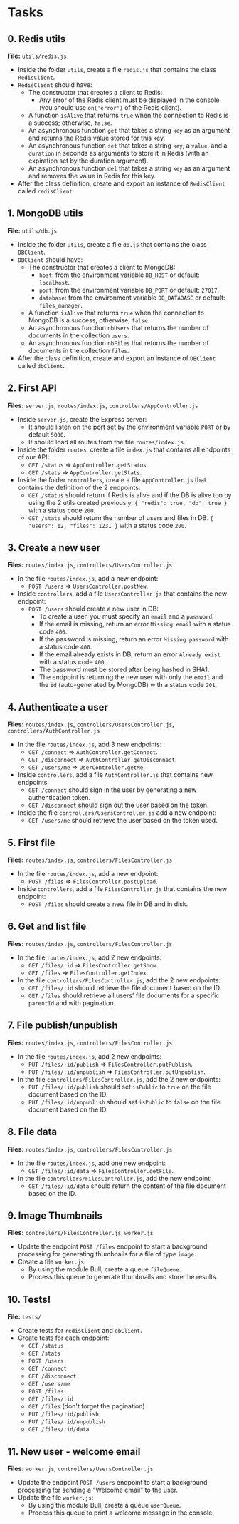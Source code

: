 # Tasks

## 0. Redis utils

**File:** `utils/redis.js`

- Inside the folder `utils`, create a file `redis.js` that contains the class `RedisClient`.
- `RedisClient` should have:
  - The constructor that creates a client to Redis:
    - Any error of the Redis client must be displayed in the console (you should use `on('error')` of the Redis client).
  - A function `isAlive` that returns `true` when the connection to Redis is a success; otherwise, `false`.
  - An asynchronous function `get` that takes a string `key` as an argument and returns the Redis value stored for this key.
  - An asynchronous function `set` that takes a string `key`, a `value`, and a `duration` in seconds as arguments to store it in Redis (with an expiration set by the duration argument).
  - An asynchronous function `del` that takes a string `key` as an argument and removes the value in Redis for this key.
- After the class definition, create and export an instance of `RedisClient` called `redisClient`.

## 1. MongoDB utils

**File:** `utils/db.js`

- Inside the folder `utils`, create a file `db.js` that contains the class `DBClient`.
- `DBClient` should have:
  - The constructor that creates a client to MongoDB:
    - `host`: from the environment variable `DB_HOST` or default: `localhost`.
    - `port`: from the environment variable `DB_PORT` or default: `27017`.
    - `database`: from the environment variable `DB_DATABASE` or default: `files_manager`.
  - A function `isAlive` that returns `true` when the connection to MongoDB is a success; otherwise, `false`.
  - An asynchronous function `nbUsers` that returns the number of documents in the collection `users`.
  - An asynchronous function `nbFiles` that returns the number of documents in the collection `files`.
- After the class definition, create and export an instance of `DBClient` called `dbClient`.

## 2. First API

**Files:** `server.js`, `routes/index.js`, `controllers/AppController.js`

- Inside `server.js`, create the Express server:
  - It should listen on the port set by the environment variable `PORT` or by default `5000`.
  - It should load all routes from the file `routes/index.js`.
- Inside the folder `routes`, create a file `index.js` that contains all endpoints of our API:
  - `GET /status` => `AppController.getStatus`.
  - `GET /stats` => `AppController.getStats`.
- Inside the folder `controllers`, create a file `AppController.js` that contains the definition of the 2 endpoints:
  - `GET /status` should return if Redis is alive and if the DB is alive too by using the 2 utils created previously: `{ "redis": true, "db": true }` with a status code `200`.
  - `GET /stats` should return the number of users and files in DB: `{ "users": 12, "files": 1231 }` with a status code `200`.

## 3. Create a new user

**Files:** `routes/index.js`, `controllers/UsersController.js`

- In the file `routes/index.js`, add a new endpoint:
  - `POST /users` => `UsersController.postNew`.
- Inside `controllers`, add a file `UsersController.js` that contains the new endpoint:
  - `POST /users` should create a new user in DB:
    - To create a user, you must specify an `email` and a `password`.
    - If the email is missing, return an error `Missing email` with a status code `400`.
    - If the password is missing, return an error `Missing password` with a status code `400`.
    - If the email already exists in DB, return an error `Already exist` with a status code `400`.
    - The password must be stored after being hashed in SHA1.
    - The endpoint is returning the new user with only the `email` and the `id` (auto-generated by MongoDB) with a status code `201`.

## 4. Authenticate a user

**Files:** `routes/index.js`, `controllers/UsersController.js`, `controllers/AuthController.js`

- In the file `routes/index.js`, add 3 new endpoints:
  - `GET /connect` => `AuthController.getConnect`.
  - `GET /disconnect` => `AuthController.getDisconnect`.
  - `GET /users/me` => `UserController.getMe`.
- Inside `controllers`, add a file `AuthController.js` that contains new endpoints:
  - `GET /connect` should sign in the user by generating a new authentication token.
  - `GET /disconnect` should sign out the user based on the token.
- Inside the file `controllers/UsersController.js` add a new endpoint:
  - `GET /users/me` should retrieve the user based on the token used.

## 5. First file

**Files:** `routes/index.js`, `controllers/FilesController.js`

- In the file `routes/index.js`, add a new endpoint:
  - `POST /files` => `FilesController.postUpload`.
- Inside `controllers`, add a file `FilesController.js` that contains the new endpoint:
  - `POST /files` should create a new file in DB and in disk.

## 6. Get and list file

**Files:** `routes/index.js`, `controllers/FilesController.js`

- In the file `routes/index.js`, add 2 new endpoints:
  - `GET /files/:id` => `FilesController.getShow`.
  - `GET /files` => `FilesController.getIndex`.
- In the file `controllers/FilesController.js`, add the 2 new endpoints:
  - `GET /files/:id` should retrieve the file document based on the ID.
  - `GET /files` should retrieve all users' file documents for a specific `parentId` and with pagination.

## 7. File publish/unpublish

**Files:** `routes/index.js`, `controllers/FilesController.js`

- In the file `routes/index.js`, add 2 new endpoints:
  - `PUT /files/:id/publish` => `FilesController.putPublish`.
  - `PUT /files/:id/unpublish` => `FilesController.putUnpublish`.
- In the file `controllers/FilesController.js`, add the 2 new endpoints:
  - `PUT /files/:id/publish` should set `isPublic` to `true` on the file document based on the ID.
  - `PUT /files/:id/unpublish` should set `isPublic` to `false` on the file document based on the ID.

## 8. File data

**Files:** `routes/index.js`, `controllers/FilesController.js`

- In the file `routes/index.js`, add one new endpoint:
  - `GET /files/:id/data` => `FilesController.getFile`.
- In the file `controllers/FilesController.js`, add the new endpoint:
  - `GET /files/:id/data` should return the content of the file document based on the ID.

## 9. Image Thumbnails

**Files:** `controllers/FilesController.js`, `worker.js`

- Update the endpoint `POST /files` endpoint to start a background processing for generating thumbnails for a file of type `image`.
- Create a file `worker.js`:
  - By using the module Bull, create a queue `fileQueue`.
  - Process this queue to generate thumbnails and store the results.

## 10. Tests!

**File:** `tests/`

- Create tests for `redisClient` and `dbClient`.
- Create tests for each endpoint:
  - `GET /status`
  - `GET /stats`
  - `POST /users`
  - `GET /connect`
  - `GET /disconnect`
  - `GET /users/me`
  - `POST /files`
  - `GET /files/:id`
  - `GET /files` (don't forget the pagination)
  - `PUT /files/:id/publish`
  - `PUT /files/:id/unpublish`
  - `GET /files/:id/data`

## 11. New user - welcome email

**Files:** `worker.js`, `controllers/UsersController.js`

- Update the endpoint `POST /users` endpoint to start a background processing for sending a "Welcome email" to the user.
- Update the file `worker.js`:
  - By using the module Bull, create a queue `userQueue`.
  - Process this queue to print a welcome message in the console.

